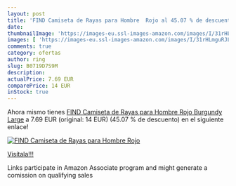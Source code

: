 ```yaml
---
layout: post
title: 'FIND Camiseta de Rayas para Hombre  Rojo al 45.07 % de descuento'
date: 
thumbnailImage: 'https://images-eu.ssl-images-amazon.com/images/I/31rHLmguRJL._SL200_.jpg'
images: [ 'https://images-eu.ssl-images-amazon.com/images/I/31rHLmguRJL._SL200_.jpg' ]
comments: true
category: ofertas
author: ring
slug: B0719D7S9M
description:
actualPrice: 7.69 EUR
comparePrice: 14 EUR
inStock: true
---
```


Ahora mismo tienes [FIND Camiseta de Rayas para Hombre  Rojo  Burgundy   Large](https://www.amazon.es/dp/B0719D7S9M/?tag=tolees-21) a 7.69 EUR (original: 14 EUR) (45.07 %  de descuento) en el siguiente enlace!

[![FIND Camiseta de Rayas para Hombre  Rojo](https://images-eu.ssl-images-amazon.com/images/I/31rHLmguRJL._SL200_.jpg)](https://www.amazon.es/dp/B0719D7S9M/?tag=tolees-21)

[Visítala!!!](https://www.amazon.es/dp/B0719D7S9M/?tag=tolees-21)

Links participate in Amazon Associate program and might generate a comission on qualifying sales
